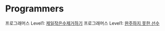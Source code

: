 # Programmers

프로그래머스 Level1: [제일작은수제거하기](https://programmers.co.kr/learn/courses/30/lessons/12935?language=python3)
프로그래머스 Level1: [완주하지 못한 선수](https://programmers.co.kr/learn/courses/30/lessons/42576)
